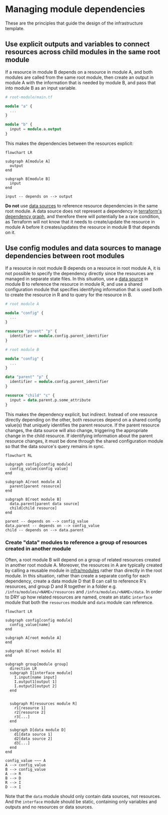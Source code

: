 # Managing module dependencies

These are the principles that guide the design of the infrastructure template.

## Use explicit outputs and variables to connect resources across child modules in the same root module

If a resource in module B depends on a resource in module A, and both modules are called from the same root module, then create an output in module A with the information that is needed by module B, and pass that into module B as an input variable.

```terraform
# root-module/main.tf

module "a" {
  ...
}

module "b" {
  input = module.a.output
}
```

This makes the dependencies between the resources explicit:

```mermaid
flowchart LR

subgraph A[module A]
  output
end

subgraph B[module B]
  input
end

input -- depends on --> output
```

**Do not** use [data sources](https://developer.hashicorp.com/terraform/language/data-sources) to reference resource dependencies in the same root module. A data source does not represent a dependency in [terraform's dependency graph](https://developer.hashicorp.com/terraform/internals/graph), and therefore there will potentially be a race condition, as Terraform will not know that it needs to create/update the resource in module A before it creates/updates the resource in module B that depends on it.

## Use config modules and data sources to manage dependencies between root modules

If a resource in root module B depends on a resource in root module A, it is not possible to specify the dependency directly since the resources are managed in separate state files. In this situation, use a [data source](https://developer.hashicorp.com/terraform/language/data-sources) in module B to reference the resource in module R, and use a shared configuration module that specifies identifying information that is used both to create the resource in R and to query for the resource in B.

```terraform
# root module A

module "config" {
  ...
}

resource "parent" "p" {
  identifier = module.config.parent_identifier
}
```

```terraform
# root module B

module "config" {
  ...
}

data "parent" "p" {
  identifier = module.config.parent_identifier
}

resource "child" "c" {
  input = data.parent.p.some_attribute
}
```

This makes the dependency explicit, but indirect. Instead of one resource directly depending on the other, both resources depend on a shared config value(s) that uniquely identifies the parent resource. If the parent resource changes, the data source will also change, triggering the appropriate change in the child resource. If identifying information about the parent resource changes, it must be done through the shared configuration module so that the data source's query remains in sync.

```mermaid
flowchart RL

subgraph config[config module]
  config_value[config value]
end

subgraph A[root module A]
  parent[parent resource]
end

subgraph B[root module B]
  data.parent[parent data source]
  child[child resource]
end

parent -- depends on --> config_value
data.parent -- depends on --> config_value
child -- depends on --> data.parent
```

### Create "data" modules to reference a group of resources created in another module

Often, a root module B will depend on a group of related resources created in another root module A. Moreover, the resources in A are typically created by calling a reusable module in [infra/modules](/infra/modules/) rather than directly in the root module. In this situation, rather than create a separate config for each dependency, create a data module D that B can call to reference R's resources, and group D and R together in a folder e.g. `/infra/modules/<NAME>/resources` and `/infra/modules/<NAME>/data`. In order to DRY up how related resources are named, create an static `interface` module that both the `resources` module and `data` module can reference.

```mermaid
flowchart LR

subgraph config[config module]
  config_value[name]
end

subgraph A[root module A]
end

subgraph B[root module B]
end

subgraph group[module group]
  direction LR
  subgraph I[interface module]
    I.input[name input]
    I.output1[output 1]
    I.output2[output 2]
  end


  subgraph R[resources module R]
    r1[resource 1]
    r2[resource 2]
    r3[...]
  end

  subgraph D[data module D]
    d1[data source 1]
    d2[data source 2]
    d3[...]
  end
end

config_value ~~~ A
A --> config_value
B --> config_value
A --> R
B --> D
R --> I
D --> I
```

Note that the `data` module should only contain data sources, not resources. And the `interface` module should be static, containing only variables and outputs and no resources or data sources.

